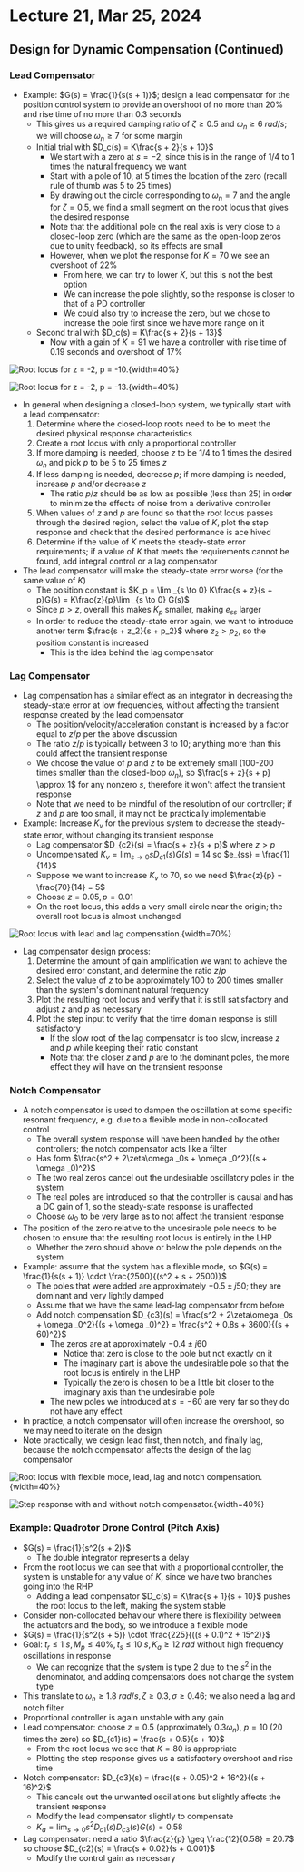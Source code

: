 # Lecture 21, Mar 25, 2024

## Design for Dynamic Compensation (Continued)

### Lead Compensator

* Example: $G(s) = \frac{1}{s(s + 1)}$; design a lead compensator for the position control system to provide an overshoot of no more than 20% and rise time of no more than 0.3 seconds
	* This gives us a required damping ratio of $\zeta \geq 0.5$ and $\omega _n \geq \SI{6}{rad/s}$; we will choose $\omega _n \geq 7$ for some margin
	* Initial trial with $D_c(s) = K\frac{s + 2}{s + 10}$
		* We start with a zero at $s = -2$, since this is in the range of 1/4 to 1 times the natural frequency we want
		* Start with a pole of 10, at 5 times the location of the zero (recall rule of thumb was 5 to 25 times)
		* By drawing out the circle corresponding to $\omega _n = 7$ and the angle for $\zeta = 0.5$, we find a small segment on the root locus that gives the desired response
		* Note that the additional pole on the real axis is very close to a closed-loop zero (which are the same as the open-loop zeros due to unity feedback), so its effects are small
		* However, when we plot the response for $K = 70$ we see an overshoot of 22%
			* From here, we can try to lower $K$, but this is not the best option
			* We can increase the pole slightly, so the response is closer to that of a PD controller
			* We could also try to increase the zero, but we chose to increase the pole first since we have more range on it
	* Second trial with $D_c(s) = K\frac{s + 2}{s + 13}$
		* Now with a gain of $K = 91$ we have a controller with rise time of 0.19 seconds and overshoot of 17%

![Root locus for $z = -2, p = -10$.](./imgs/lec21_1.png){width=40%}

![Root locus for $z = -2, p = -13$.](./imgs/lec21_2.png){width=40%}

* In general when designing a closed-loop system, we typically start with a lead compensator:
	1. Determine where the closed-loop roots need to be to meet the desired physical response characteristics
	2. Create a root locus with only a proportional controller
	3. If more damping is needed, choose $z$ to be 1/4 to 1 times the desired $\omega _n$ and pick $p$ to be 5 to 25 times $z$
	4. If less damping is needed, decrease $p$; if more damping is needed, increase $p$ and/or decrease $z$
		* The ratio $p / z$ should be as low as possible (less than 25) in order to minimize the effects of noise from a derivative controller
	5. When values of $z$ and $p$ are found so that the root locus passes through the desired region, select the value of $K$, plot the step response and check that the desired performance is ace hived
	6. Determine if the value of $K$ meets the steady-state error requirements; if a value of $K$ that meets the requirements cannot be found, add integral control or a lag compensator
* The lead compensator will make the steady-state error worse (for the same value of $K$)
	* The position constant is $K_p = \lim _{s \to 0} K\frac{s + z}{s + p}G(s) = K\frac{z}{p}\lim _{s \to 0} G(s)$
	* Since $p > z$, overall this makes $K_p$ smaller, making $e_{ss}$ larger
	* In order to reduce the steady-state error again, we want to introduce another term $\frac{s + z_2}{s + p_2}$ where $z_2 > p_2$, so the position constant is increased
		* This is the idea behind the lag compensator

### Lag Compensator

* Lag compensation has a similar effect as an integrator in decreasing the steady-state error at low frequencies, without affecting the transient response created by the lead compensator
	* The position/velocity/acceleration constant is increased by a factor equal to $z / p$ per the above discussion
	* The ratio $z / p$ is typically between 3 to 10; anything more than this could affect the transient response
	* We choose the value of $p$ and $z$ to be extremely small (100-200 times smaller than the closed-loop $\omega _n$), so $\frac{s + z}{s + p} \approx 1$ for any nonzero $s$, therefore it won't affect the transient response
	* Note that we need to be mindful of the resolution of our controller; if $z$ and $p$ are too small, it may not be practically implementable
* Example: Increase $K_v$ for the previous system to decrease the steady-state error, without changing its transient response
	* Lag compensator $D_{c2}(s) = \frac{s + z}{s + p}$ where $z > p$
	* Uncompensated $K_v = \lim _{s \to 0} sD_{c1}(s)G(s) = 14$ so $e_{ss} = \frac{1}{14}$
	* Suppose we want to increase $K_v$ to 70, so we need $\frac{z}{p} = \frac{70}{14} = 5$
	* Choose $z = 0.05, p = 0.01$
	* On the root locus, this adds a very small circle near the origin; the overall root locus is almost unchanged

![Root locus with lead and lag compensation.](./imgs/lec21_3.png){width=70%}

* Lag compensator design process:
	1. Determine the amount of gain amplification we want to achieve the desired error constant, and determine the ratio $z / p$
	2. Select the value of $z$ to be approximately 100 to 200 times smaller than the system's dominant natural frequency
	3. Plot the resulting root locus and verify that it is still satisfactory and adjust $z$ and $p$ as necessary
	4. Plot the step input to verify that the time domain response is still satisfactory
		* If the slow root of the lag compensator is too slow, increase $z$ and $p$ while keeping their ratio constant
		* Note that the closer $z$ and $p$ are to the dominant poles, the more effect they will have on the transient response

### Notch Compensator

* A notch compensator is used to dampen the oscillation at some specific resonant frequency, e.g. due to a flexible mode in non-collocated control
	* The overall system response will have been handled by the other controllers; the notch compensator acts like a filter
	* Has form $\frac{s^2 + 2\zeta\omega _0s + \omega _0^2}{(s + \omega _0)^2}$
	* The two real zeros cancel out the undesirable oscillatory poles in the system
	* The real poles are introduced so that the controller is causal and has a DC gain of 1, so the steady-state response is unaffected
	* Choose $\omega _0$ to be very large as to not affect the transient response
* The position of the zero relative to the undesirable pole needs to be chosen to ensure that the resulting root locus is entirely in the LHP
	* Whether the zero should above or below the pole depends on the system
* Example: assume that the system has a flexible mode, so $G(s) = \frac{1}{s(s + 1)} \cdot \frac{2500}{(s^2 + s + 2500)}$
	* The poles that were added are approximately $-0.5 \pm j50$; they are dominant and very lightly damped
	* Assume that we have the same lead-lag compensator from before
	* Add notch compensation $D_{c3}(s) = \frac{s^2 + 2\zeta\omega _0s + \omega _0^2}{(s + \omega _0)^2} = \frac{s^2 + 0.8s + 3600}{(s + 60)^2}$
		* The zeros are at approximately $-0.4 \pm j60$
			* Notice that zero is close to the pole but not exactly on it
			* The imaginary part is above the undesirable pole so that the root locus is entirely in the LHP
			* Typically the zero is chosen to be a little bit closer to the imaginary axis than the undesirable pole
		* The new poles we introduced at $s = -60$ are very far so they do not have any effect
* In practice, a notch compensator will often increase the overshoot, so we may need to iterate on the design
* Note practically, we design lead first, then notch, and finally lag, because the notch compensator affects the design of the lag compensator

![Root locus with flexible mode, lead, lag and notch compensation.](./imgs/lec21_4.png){width=40%}

![Step response with and without notch compensator.](./imgs/lec21_5.png){width=40%}

### Example: Quadrotor Drone Control (Pitch Axis)

* $G(s) = \frac{1}{s^2(s + 2)}$
	* The double integrator represents a delay
* From the root locus we can see that with a proportional controller, the system is unstable for any value of $K$, since we have two branches going into the RHP
	* Adding a lead compensator $D_c(s) = K\frac{s + 1}{s + 10}$ pushes the root locus to the left, making the system stable
* Consider non-collocated behaviour where there is flexibility between the actuators and the body, so we introduce a flexible mode
* $G(s) = \frac{1}{s^2(s + 5)} \cdot \frac{225}{((s + 0.1)^2 + 15^2)}$
* Goal: $t_r \leq \SI{1}{s}, M_p \leq 40\%, t_s \leq \SI{10}{s}, K_a \geq \SI{12}{rad}$ without high frequency oscillations in response
	* We can recognize that the system is type 2 due to the $s^2$ in the denominator, and adding compensators does not change the system type
* This translate to $\omega _n \geq \SI{1.8}{rad/s}, \zeta \geq 0.3, \sigma \geq 0.46$; we also need a lag and notch filter
* Proportional controller is again unstable with any gain
* Lead compensator: choose $z = 0.5$ (approximately $0.3\omega _n$), $p = 10$ (20 times the zero) so $D_{c1}(s) = \frac{s + 0.5}{s + 10}$
	* From the root locus we see that $K = 80$ is appropriate
	* Plotting the step response gives us a satisfactory overshoot and rise time
* Notch compensator: $D_{c3}(s) = \frac{(s + 0.05)^2 + 16^2}{(s + 16)^2}$
	* This cancels out the unwanted oscillations but slightly affects the transient response
	* Modify the lead compensator slightly to compensate
	* $K_a = \lim _{s \to 0}s^2D_{c1}(s)D_{c3}(s)G(s) = 0.58$
* Lag compensator: need a ratio $\frac{z}{p} \geq \frac{12}{0.58} = 20.7$ so choose $D_{c2}(s) = \frac{s + 0.02}{s + 0.001}$
	* Modify the control gain as necessary

